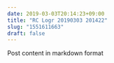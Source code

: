 ```yaml
---
date: 2019-03-03T20:14:23+09:00
title: "RC Logr 20190303 201422"
slug: "1551611663"
draft: false
---
```


Post content in markdown format
